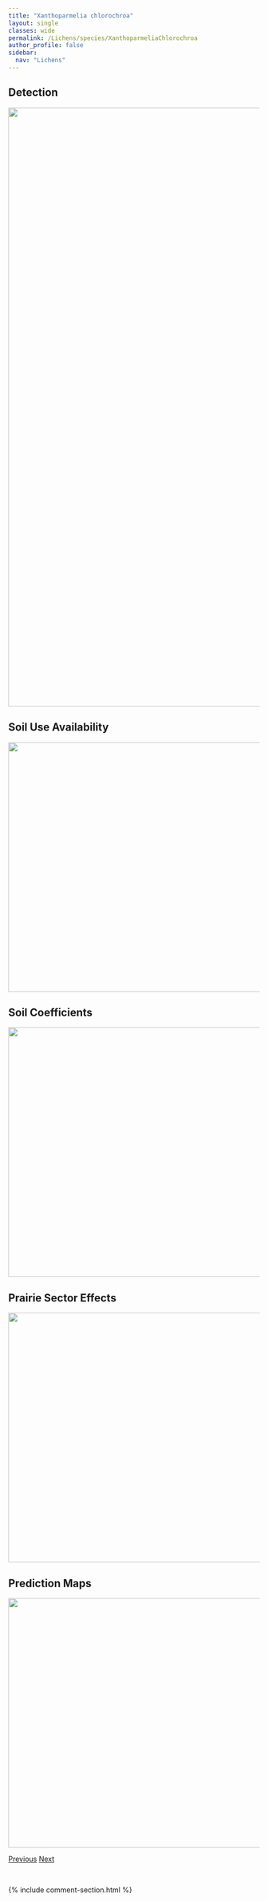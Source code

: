 ```yaml
---
title: "Xanthoparmelia chlorochroa"
layout: single
classes: wide
permalink: /Lichens/species/XanthoparmeliaChlorochroa
author_profile: false
sidebar:
  nav: "Lichens"
---
```


<h2>Detection</h2>

<a href="https://drive.google.com/uc?export=view&id=1AaCp9BYAwE2d9mS4GqUacyrk7Av0_Qxb">
<img src="https://drive.google.com/uc?export=view&id=1AaCp9BYAwE2d9mS4GqUacyrk7Av0_Qxb" height = "1200" width = "800">
</a>


<h2>Soil Use Availability</h2>

<a href="https://drive.google.com/uc?export=view&id=1TI3BipAYGWVx97X01iG5KNH-6cFVwvU-">
<img src="https://drive.google.com/uc?export=view&id=1TI3BipAYGWVx97X01iG5KNH-6cFVwvU-" height = "500" width = "1000">
</a>


<h2>Soil Coefficients</h2>

<a href="https://drive.google.com/uc?export=view&id=1GUmF50eRAJ3a8O4dgXMCiQ7Dfrj3G8yE">
<img src="https://drive.google.com/uc?export=view&id=1GUmF50eRAJ3a8O4dgXMCiQ7Dfrj3G8yE" height = "500" width = "1000">
</a>


<h2>Prairie Sector Effects</h2>

<a href="https://drive.google.com/uc?export=view&id=1qPZrDHCbGBwAhOOB9xJSFyoKcOlvElOc">
<img src="https://drive.google.com/uc?export=view&id=1qPZrDHCbGBwAhOOB9xJSFyoKcOlvElOc" height = "500" width = "1000">
</a>


<h2>Prediction Maps</h2>

<a href="https://drive.google.com/uc?export=view&id=1DPcohueNYO0wpiJQkc2dcpbeivdn1nzw">
<img src="https://drive.google.com/uc?export=view&id=1DPcohueNYO0wpiJQkc2dcpbeivdn1nzw" height = "500" width = "1000">
</a>


<a href="/DevelopmentWebsite/Lichens/species/XanthoparmeliaCamtschadalis" class="pagination--pager" title="Xanthoparmelia camtschadalis">Previous</a> <a href="/DevelopmentWebsite/Lichens/species/XanthoparmeliaColoradoensis" class="pagination--pager" title="Xanthoparmelia coloradoensis">Next</a>

<p>&nbsp;</p>

{% include comment-section.html %}

